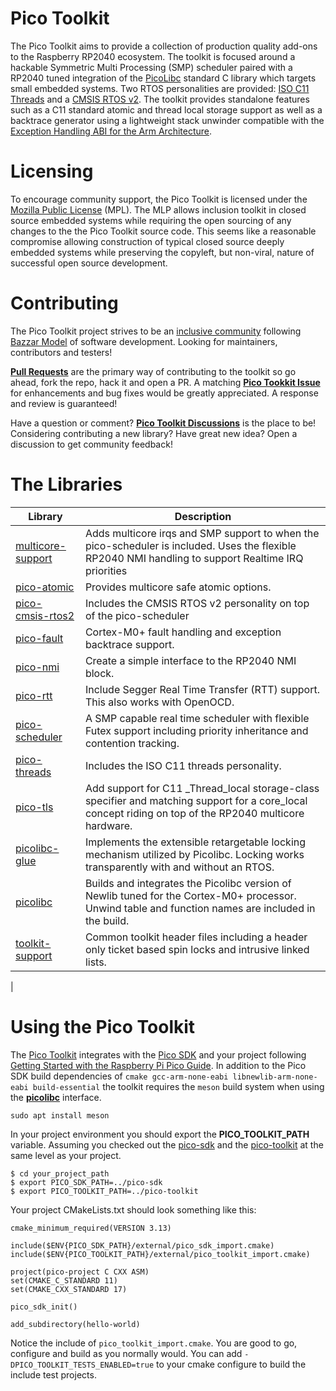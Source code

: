 # Pico Toolkit
The Pico Toolkit aims to provide a collection of production quality add-ons to the Raspberry RP2040 ecosystem.  The toolkit is focused around a hackable Symmetric Multi Processing (SMP) scheduler paired with a RP2040 tuned integration of the [PicoLibc](https://github.com/picolibc/picolibc) standard C library which targets small embedded systems. Two RTOS personalities are provided: [ISO C11 Threads](https://en.cppreference.com/w/c/thread) and a [CMSIS RTOS v2](https://arm-software.github.io/CMSIS_5/RTOS2/html/index.html). The toolkit provides standalone features such as a C11 standard atomic and thread local storage support as well as a backtrace generator using a lightweight stack unwinder compatible with the [Exception Handling ABI for the Arm Architecture](https://github.com/ARM-software/abi-aa/releases/download/2023Q3/ehabi32.pdf).

# Licensing
To encourage community support, the Pico Toolkit is licensed under the [Mozilla Public License](https://www.mozilla.org/en-US/MPL/2.0) (MPL). The MLP allows inclusion toolkit in closed source embedded systems while requiring the open sourcing of any changes to the the Pico Toolkit source code. This seems like a reasonable compromise allowing construction of typical closed source deeply embedded systems while preserving the copyleft, but non-viral, nature of successful open source development.

# Contributing
The Pico Toolkit project strives to be an [inclusive community](CODE_OF_CONDUCT.md) following [Bazzar Model](https://en.wikipedia.org/wiki/The_Cathedral_and_the_Bazaar) of software development.  Looking for maintainers, contributors and testers! 

[**Pull Requests**](https://github.com/sgstreet/pico-toolkit/pulls) are the primary way of contributing to the toolkit so go ahead, fork the repo, hack it and open a PR. A matching [**Pico Tookkit Issue**](https://github.com/sgstreet/pico-toolkit/issues) for enhancements and bug fixes would be greatly appreciated. A response and review is guaranteed!  

Have a question or comment? [**Pico Toolkit Discussions**](https://github.com/sgstreet/pico-toolkit/discussions) is the place to be!  Considering contributing a new library?  Have great new idea? Open a discussion to get community feedback!

# The Libraries

| Library | Description |
| ------- | ----------- |
| [multicore-support](src/multicore-support/multicore-support.md) | Adds multicore irqs and SMP support to when the pico-scheduler is included. Uses the flexible RP2040 NMI handling to support Realtime IRQ priorities |
| [pico-atomic](src/pico-atomic/pico-atomic.md) | Provides multicore safe atomic options. |
| [pico-cmsis-rtos2](src/pico-cmsis-rtos2/pico-cmsis-rtos2.md) | Includes the CMSIS RTOS v2 personality on top of the pico-scheduler |
| [pico-fault](src/pico-fault/pico-fault.md) | Cortex-M0+ fault handling and exception backtrace support. |
| [pico-nmi](src/pico-nmi/pico-nmi.md) | Create a simple interface to the RP2040 NMI block. |
| [pico-rtt](src/pico-rtt/pico-rtt.md) | Include Segger Real Time Transfer (RTT) support. This also works with OpenOCD. |
| [pico-scheduler](src/pico-scheduler/pico-scheduler.md) | A SMP capable real time scheduler with flexible Futex support including priority inheritance and contention tracking. |
| [pico-threads](src/pico-threads/pico-threads.md) | Includes the ISO C11 threads personality. |
| [pico-tls](src/pico-tls/pico-tls.md) | Add support for C11 _Thread_local storage-class specifier and matching support for a core_local concept riding on top of the RP2040 multicore hardware. |
| [picolibc-glue](src/picolibc-glue/picolibc-glue.md) | Implements the extensible retargetable locking mechanism utilized by Picolibc. Locking works transparently with and without an RTOS. |
| [picolibc](src/picolibc/picolibc.md) | Builds and integrates the Picolibc version of Newlib tuned for the Cortex-M0+ processor. Unwind table and function names are included in the build. |
| [toolkit-support](src/toolkit-support/toolkit-support.md) | Common toolkit header files including a header only ticket based spin locks and intrusive linked lists. |
| 

# Using the Pico Toolkit
The [Pico Toolkit](https://github.com/sgstreet/pico-toolkit.git) integrates with the [Pico SDK](https://github.com/raspberrypi/pico-sdk) and your project following [Getting Started with the Raspberry Pi Pico Guide](https://datasheets.raspberrypi.com/pico/getting-started-with-pico.pdf). In addition to the Pico SDK build dependencies of `cmake gcc-arm-none-eabi libnewlib-arm-none-eabi build-essential` the toolkit requires the `meson` build system when using the [**picolibc**](src/picolibc) interface.

```
sudo apt install meson
```

In your project environment you should export the **PICO_TOOLKIT_PATH** variable.  Assuming you checked out the [pico-sdk](https://github.com/raspberrypi/pico-sdk) and the [pico-toolkit](https://github.com/sgstreet/pico-toolkit.git) at the same level as your project.
```
$ cd your_project_path
$ export PICO_SDK_PATH=../pico-sdk
$ export PICO_TOOLKIT_PATH=../pico-toolkit
```

Your project CMakeLists.txt should look something like this:

```
cmake_minimum_required(VERSION 3.13)

include($ENV{PICO_SDK_PATH}/external/pico_sdk_import.cmake)
include($ENV{PICO_TOOLKIT_PATH}/external/pico_toolkit_import.cmake)

project(pico-project C CXX ASM)
set(CMAKE_C_STANDARD 11)
set(CMAKE_CXX_STANDARD 17)

pico_sdk_init()

add_subdirectory(hello-world)
```

Notice the include of `pico_toolkit_import.cmake`.  You are good to go, configure and build as you normally would.  You can add `-DPICO_TOOLKIT_TESTS_ENABLED=true` to your cmake configure to build the include test projects.


